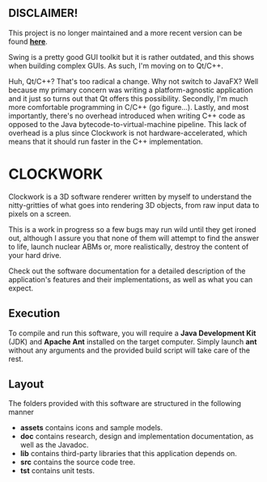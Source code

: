 DISCLAIMER!
-----------

This project is no longer maintained and a more recent version can be found 
__[here](https://github.com/supranove/clockwork)__.

Swing is a pretty good GUI toolkit but it is rather outdated, and this shows when building
complex GUIs. As such, I'm moving on to Qt/C++.

Huh, Qt/C++? That's too radical a change. Why not switch to JavaFX? Well because my primary
concern was writing a platform-agnostic application and it just so turns out that Qt offers
this possibility. Secondly, I'm much more comfortable programming in C/C++ (go figure...).
Lastly, and most importantly, there's no overhead introduced when writing C++ code as opposed
to the Java bytecode-to-virtual-machine pipeline. This lack of overhead is a plus since 
Clockwork is not hardware-accelerated, which means that it should run faster in the C++ implementation.


CLOCKWORK
=========

Clockwork is a 3D software renderer written by myself to understand the
nitty-gritties of what goes into rendering 3D objects, from raw input
data to pixels on a screen.

This is a work in progress so a few bugs may run wild until they get
ironed out, although I assure you that none of them will attempt to find the
answer to life, launch nuclear ABMs or, more realistically, destroy the
content of your hard drive.

Check out the software documentation for a detailed description of the application's
features and their implementations, as well as what you can expect.


Execution
---------
To compile and run this software, you will require a __Java Development Kit__ (JDK) 
and __Apache Ant__ installed on the target computer. Simply launch __ant__
without any arguments and the provided build script will take care of the rest.


Layout
------
The folders provided with this software are structured in the following manner
* __assets__ contains icons and sample models.
* __doc__ contains research, design and implementation documentation, as well as the Javadoc.
* __lib__ contains third-party libraries that this application depends on.
* __src__ contains the source code tree.
* __tst__ contains unit tests.
